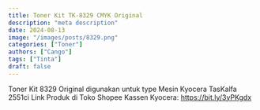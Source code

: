 ```yaml
---
title: Toner Kit TK-8329 CMYK Original
description: "meta description"
date: 2024-08-13
image: "/images/posts/8329.png"
categories: ["Toner"]
authors: ["Cango"]
tags: ["Tinta"]
draft: false
---
```


Toner Kit 8329 Original digunakan untuk type Mesin Kyocera TasKalfa 2551ci 
Link Produk di Toko Shopee Kassen Kyocera: https://bit.ly/3yPKgdx
